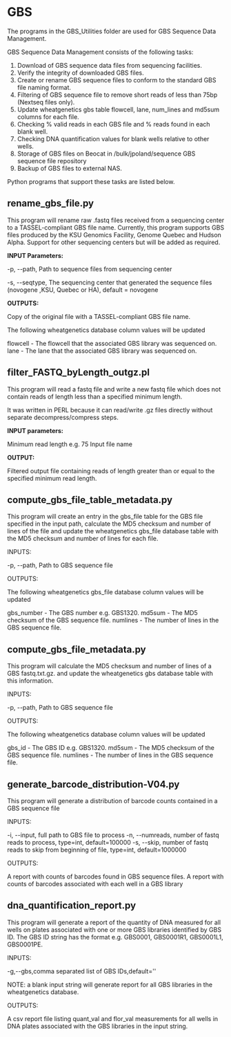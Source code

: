 GBS
===
The programs in the GBS_Utilities folder are used for GBS Sequence Data Management.

GBS Sequence Data Management consists of the following tasks:

1. Download of GBS sequence data files from sequencing facilities.
2. Verify the integrity of downloaded GBS files.
3. Create or rename GBS sequence files to conform to the standard GBS file naming format.
4. Filtering of GBS sequence file to remove short reads of less than 75bp (Nextseq files only).
5. Update wheatgenetics gbs table flowcell, lane, num_lines and md5sum columns for each file.
6. Checking % valid reads in each GBS file and % reads found in each blank well.
7. Checking DNA quantification values for blank wells relative to other wells.
8. Storage of GBS files on Beocat in /bulk/jpoland/sequence GBS sequence file repository
9. Backup of GBS files to external NAS.

Python programs that support these tasks are listed below.

## rename_gbs_file.py

This program will rename raw .fastq files received from a sequencing center to a TASSEL-compliant GBS file name.
Currently, this program supports GBS files produced by the KSU Genomics Facility, Genome Quebec and Hudson Alpha.
Support for other sequencing centers but will be added as required.

 **INPUT Parameters:**
 
-p, --path, Path to sequence files from sequencing center
 
-s, --seqtype, The sequencing center that generated the sequence files (novogene ,KSU, Quebec or HA), default = novogene

 **OUTPUTS:**

Copy of the original file with a TASSEL-compliant GBS file name.
 
The following wheatgenetics database column values will be updated

flowcell - The flowcell that the associated GBS library was sequenced on.
lane - The lane that the associated GBS library was sequenced on.


## filter_FASTQ_byLength_outgz.pl


This program will read a fastq file and write a new fastq file which does not contain reads of length less than 
a specified minimum length.

It was written in PERL because it can read/write .gz files directly without separate decompress/compress steps.

**INPUT parameters:**

Minimum read length e.g. 75
Input file name 

 **OUTPUT:**
 
Filtered output file containing reads of length greater than or equal to the specified minimum read length.

## compute_gbs_file_table_metadata.py

This program will create an entry in the gbs_file table for the GBS file specified in the input path,
calculate the MD5 checksum and number of lines of the file and update the wheatgenetics gbs_file database table
with the MD5 checksum and number of lines for each file.

INPUTS:

 -p, --path, Path to GBS sequence file

OUTPUTS:

The following wheatgenetics gbs_file database column values will be updated

gbs_number - The GBS number e.g. GBS1320.
md5sum - The MD5 checksum of the GBS sequence file.
numlines - The number of lines in the GBS sequence file.


## compute_gbs_file_metadata.py

This program will calculate the MD5 checksum and number of lines of a GBS fastq.txt.gz. and update the wheatgenetics
gbs database table with this information.

INPUTS:

-p, --path, Path to GBS sequence file

OUTPUTS:

The following wheatgenetics database column values will be updated

gbs_id - The GBS ID e.g. GBS1320.
md5sum - The MD5 checksum of the GBS sequence file.
numlines - The number of lines in the GBS sequence file.

## generate_barcode_distribution-V04.py

This program will generate a distribution of barcode counts contained in a GBS sequence file

INPUTS:   

-i, --input, full path to GBS file to process
-n, --numreads, number of fastq reads to process, type=int, default=100000
-s, --skip, number of fastq reads to skip from beginning of file, type=int, default=1000000

OUTPUTS:  
  
A report with counts of barcodes found in GBS sequence files.
A report with counts of barcodes associated with each well in a GBS library

## dna_quantification_report.py

This program will generate a report of the quantity of DNA measured for all wells on plates associated with one or more GBS libraries identified by GBS ID. The GBS ID string has the format e.g. GBS0001, GBS0001R1, GBS0001L1, GBS0001PE.

INPUTS:   

-g,--gbs,comma separated list of GBS IDs,default=''

NOTE: a blank input string will generate report for all GBS libraries in the wheatgenetics database.

OUTPUTS:  

A csv report file listing quant_val and flor_val measurements for all wells in DNA plates associated with the GBS libraries in the input string.

